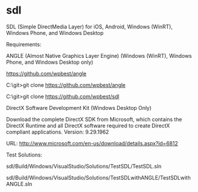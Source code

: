 # sdl
SDL (Simple DirectMedia Layer) for iOS, Android, Windows (WinRT), Windows Phone, and Windows Desktop

Requirements:

ANGLE (Almost Native Graphics Layer Engine) (Windows (WinRT), Windows Phone, and Windows Desktop only)

https://github.com/wpbest/angle

C:\git>git clone https://github.com/wpbest/angle

C:\git>git clone https://github.com/wpbest/sdl

DirectX Software Development Kit (Windows Desktop Only)

Download the complete DirectX SDK from Microsoft, which contains the DirectX Runtime and all DirectX software required to create DirectX compliant applications.
Version: 9.29.1962

URL: http://www.microsoft.com/en-us/download/details.aspx?id=6812

Test Solutions:

sdl/Build/Windows/VisualStudio/Solutions/TestSDL/TestSDL.sln

sdl/Build/Windows/VisualStudio/Solutions/TestSDLwithANGLE/TestSDLwithANGLE.sln

